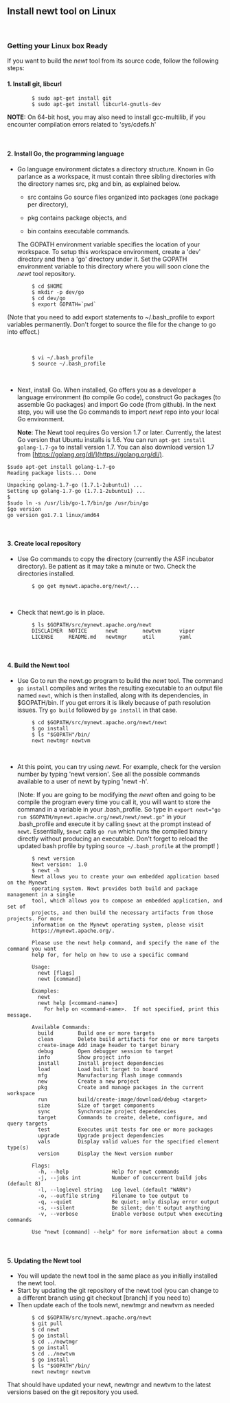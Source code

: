 ## Install newt tool on Linux

<br>

### Getting your Linux box Ready 

If you want to build the *newt* tool from its source code, follow the following steps:

#### 1. Install git, libcurl

```
        $ sudo apt-get install git 
        $ sudo apt-get install libcurl4-gnutls-dev 
```

**NOTE:** On 64-bit host, you may also need to install gcc-multilib, if you encounter compilation errors related to 'sys/cdefs.h'

<br>

#### 2. Install Go, the programming language

* Go language environment dictates a directory structure. Known in Go parlance as a workspace, it must contain three sibling directories with the directory names src, pkg and bin, as explained below. 

    * src contains Go source files organized into packages (one package per directory),

    * pkg contains package objects, and

    * bin contains executable commands.

    The GOPATH environment variable specifies the location of your workspace. To setup this workspace environment, create a 'dev' directory and then a 'go' directory under it. Set the GOPATH environment variable to this directory where you will soon clone the *newt* tool repository.
    
```
        $ cd $HOME
        $ mkdir -p dev/go  
        $ cd dev/go
        $ export GOPATH=`pwd`
```
  (Note that you need to add export statements to ~/.bash_profile to export variables permanently. Don't forget to source the file for the change to go into effect.)

<br>

```
        $ vi ~/.bash_profile
        $ source ~/.bash_profile
```

<br>

* Next, install Go. When installed, Go offers you as a developer a language environment (to compile Go code), construct Go packages (to assemble Go packages) and import Go code (from github). In the next step, you will use the Go commands to import *newt* repo into your local Go environment.

    **Note**: The Newt tool requires Go version 1.7 or later.  Currently, the latest Go version that Ubuntu installs is 1.6. You can run `apt-get install golang-1.7-go` to install version 1.7. You can also download version 1.7 from [https://golang.org/dl/](https://golang.org/dl/). 
   
```no-highlight
$sudo apt-get install golang-1.7-go
Reading package lists... Done
     ...
Unpacking golang-1.7-go (1.7.1-2ubuntu1) ...
Setting up golang-1.7-go (1.7.1-2ubuntu1) ...
$
$sudo ln -s /usr/lib/go-1.7/bin/go /usr/bin/go
$go version
go version go1.7.1 linux/amd64
```

<br>    

#### 3. Create local repository

* Use Go commands to copy the directory (currently the ASF incubator directory). Be patient as it may take a minute or two. Check the directories installed.

```no-highlight
        $ go get mynewt.apache.org/newt/...
```

<br>

* Check that newt.go is in place.
```no-highlight
        $ ls $GOPATH/src/mynewt.apache.org/newt
        DISCLAIMER	NOTICE		newt		newtvm      viper
        LICENSE		README.md	newtmgr		util        yaml
```

<br>

#### 4. Build the Newt tool

* Use Go to run the newt.go program to build the *newt* tool. The command `go install` compiles and writes the resulting executable to an output file named `newt`, which is then installed, along with its dependencies, in $GOPATH/bin. If you get errors it is likely because of path resolution issues. Try `go build`  followed by `go install` in that case.

```no-highlight
        $ cd $GOPATH/src/mynewt.apache.org/newt/newt
        $ go install
        $ ls "$GOPATH"/bin/
        newt newtmgr newtvm
```

<br>

* At this point, you can try using *newt*. For example, check for the version number by typing 'newt version'. See all the possible commands available to a user of newt by typing 'newt -h'.

   (Note: If you are going to be modifying the *newt* often and going to be compile the program every time you call it, you will want to store the command in a variable in your .bash_profile. So type in `export newt="go run $GOPATH/mynewt.apache.org/newt/newt/newt.go"` in your .bash_profile and execute it by calling `$newt` at the prompt instead of `newt`. Essentially, `$newt` calls `go run` which runs the compiled binary directly without producing an executable. Don't forget to reload the updated bash profile by typing `source ~/.bash_profile` at the prompt! )
   
```no-highlight
        $ newt version
        Newt version:  1.0
        $ newt -h
        Newt allows you to create your own embedded application based on the Mynewt 
        operating system. Newt provides both build and package management in a single 
        tool, which allows you to compose an embedded application, and set of 
        projects, and then build the necessary artifacts from those projects. For more 
        information on the Mynewt operating system, please visit 
        https://mynewt.apache.org/. 

        Please use the newt help command, and specify the name of the command you want 
        help for, for help on how to use a specific command

        Usage:
          newt [flags]
          newt [command]

        Examples:
          newt
          newt help [<command-name>]
            For help on <command-name>.  If not specified, print this message.

        Available Commands:
          build        Build one or more targets
          clean        Delete build artifacts for one or more targets
          create-image Add image header to target binary
          debug        Open debugger session to target
          info         Show project info
          install      Install project dependencies
          load         Load built target to board
          mfg          Manufacturing flash image commands
          new          Create a new project
          pkg          Create and manage packages in the current workspace
          run          build/create-image/download/debug <target>
          size         Size of target components
          sync         Synchronize project dependencies
          target       Commands to create, delete, configure, and query targets
          test         Executes unit tests for one or more packages
          upgrade      Upgrade project dependencies
          vals         Display valid values for the specified element type(s)
          version      Display the Newt version number

        Flags:
          -h, --help              Help for newt commands
          -j, --jobs int          Number of concurrent build jobs (default 8)
          -l, --loglevel string   Log level (default "WARN")
          -o, --outfile string    Filename to tee output to
          -q, --quiet             Be quiet; only display error output
          -s, --silent            Be silent; don't output anything
          -v, --verbose           Enable verbose output when executing commands

        Use "newt [command] --help" for more information about a comma
```
<br>

#### 5. Updating the Newt tool

* You will update the newt tool in the same place as you initially installed the newt tool.
* Start by updating the git repository of the newt tool (you can change to a different branch using git checkout [branch] if you need to)
* Then update each of the tools newt, newtmgr and newtvm as needed

```no-highlight
        $ cd $GOPATH/src/mynewt.apache.org/newt
        $ git pull
        $ cd newt
        $ go install
        $ cd ../newtmgr
        $ go install
        $ cd ../newtvm
        $ go install
        $ ls "$GOPATH"/bin/
        newt newtmgr newtvm
```

That should have updated your newt, newtmgr and newtvm to the latest versions based on the git repository you used.

<br>


